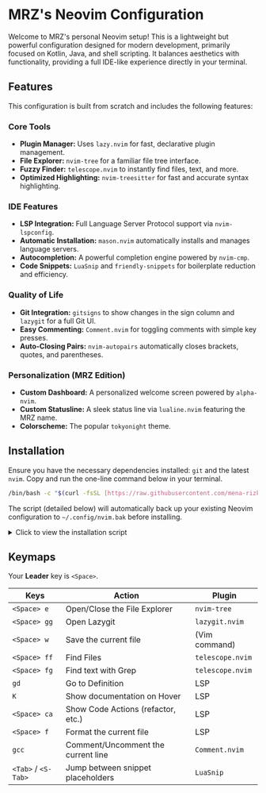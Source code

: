 # MRZ's Neovim Configuration
Welcome to MRZ's personal Neovim setup! This is a lightweight but powerful configuration designed for modern development, primarily focused on Kotlin, Java, and shell scripting. It balances aesthetics with functionality, providing a full IDE-like experience directly in your terminal.

## Features
This configuration is built from scratch and includes the following features:

### Core Tools
* **Plugin Manager:** Uses `lazy.nvim` for fast, declarative plugin management.
* **File Explorer:** `nvim-tree` for a familiar file tree interface.
* **Fuzzy Finder:** `telescope.nvim` to instantly find files, text, and more.
* **Optimized Highlighting:** `nvim-treesitter` for fast and accurate syntax highlighting.

### IDE Features
* **LSP Integration:** Full Language Server Protocol support via `nvim-lspconfig`.
* **Automatic Installation:** `mason.nvim` automatically installs and manages language servers.
* **Autocompletion:** A powerful completion engine powered by `nvim-cmp`.
* **Code Snippets:** `LuaSnip` and `friendly-snippets` for boilerplate reduction and efficiency.

### Quality of Life
* **Git Integration:** `gitsigns` to show changes in the sign column and `lazygit` for a full Git UI.
* **Easy Commenting:** `Comment.nvim` for toggling comments with simple key presses.
* **Auto-Closing Pairs:** `nvim-autopairs` automatically closes brackets, quotes, and parentheses.

### Personalization (MRZ Edition)
* **Custom Dashboard:** A personalized welcome screen powered by `alpha-nvim`.
* **Custom Statusline:** A sleek status line via `lualine.nvim` featuring the MRZ name.
* **Colorscheme:** The popular `tokyonight` theme.

## Installation
Ensure you have the necessary dependencies installed: `git` and the latest `nvim`.
Copy and run the one-line command below in your terminal.

```bash
/bin/bash -c "$(curl -fsSL [https://raw.githubusercontent.com/mena-rizkalla/mrz-nvim/main/install.sh](https://raw.githubusercontent.com/mena-rizkalla/mrz-nvim/main/install.sh))"
```
The script (detailed below) will automatically back up your existing Neovim configuration to `~/.config/nvim.bak` before installing.
<details>
<summary>Click to view the installation script</summary>

```bash
#!/usr/bin/env bash

# MRZ's Neovim Configuration Installer
#
# This script installs MRZ's personal Neovim setup.
# It will back up your existing Neovim config to ~/.config/nvim.bak

# --- Variables ---
NVIM_CONFIG_DIR="$HOME/.config/nvim"
NVIM_CONFIG_BACKUP_DIR="$HOME/.config/nvim.bak"
REPO_URL="[https://github.com/mena-rizkalla/mrz-nvim.git](https://github.com/mena-rizkalla/mrz-nvim.git)"

# --- Functions ---

# Function to check if a command exists
command_exists() {
  command -v "$1" >/dev/null 2>&1
}

# --- Main Script ---

echo "Starting installation of MRZ's Neovim configuration..."

# 1. Check for dependencies
if ! command_exists git; then
  echo "Error: git is not installed. Please install git and try again."
  exit 1
fi

if ! command_exists nvim; then
  echo "Error: Neovim is not installed. Please install the latest version of Neovim and try again."
  exit 1
fi

echo "Dependencies found."

# 2. Back up existing configuration (if it exists)
if [ -d "$NVIM_CONFIG_DIR" ]; then
  echo "Existing Neovim configuration found. Backing it up to $NVIM_CONFIG_BACKUP_DIR..."
  if [ -d "$NVIM_CONFIG_BACKUP_DIR" ]; then
    echo "Backup directory $NVIM_CONFIG_BACKUP_DIR already exists. Removing it."
    rm -rf "$NVIM_CONFIG_BACKUP_DIR"
  fi
  mv "$NVIM_CONFIG_DIR" "$NVIM_CONFIG_BACKUP_DIR"
  echo "Backup complete."
fi

# 3. Clone the new configuration
echo "Cloning the mrz-nvim repository from GitHub..."
if ! git clone "$REPO_URL" "$NVIM_CONFIG_DIR"; then
  echo "Error: Failed to clone the repository. Please check the URL and your internet connection."
  exit 1
fi

# 4. Final message
echo ""
echo "✅ MRZ's Neovim configuration has been installed successfully!"
echo "Please start Neovim. Plugins will be installed automatically on the first run."
echo "Enjoy your new setup!"
```
</details>

## Keymaps
Your **Leader** key is `<Space>`.

| Keys | Action | Plugin |
|---|---|---|
| `<Space> e` | Open/Close the File Explorer | `nvim-tree` |
| `<Space> gg` | Open Lazygit | `lazygit.nvim` |
| `<Space> w` | Save the current file | (Vim command) |
| `<Space> ff` | Find Files | `telescope.nvim` |
| `<Space> fg` | Find text with Grep | `telescope.nvim` |
| `gd` | Go to Definition | LSP |
| `K` | Show documentation on Hover | LSP |
| `<Space> ca` | Show Code Actions (refactor, etc.) | LSP |
| `<Space> f` | Format the current file | LSP |
| `gcc` | Comment/Uncomment the current line | `Comment.nvim` |
| `<Tab>` / `<S-Tab>` | Jump between snippet placeholders | `LuaSnip` |
